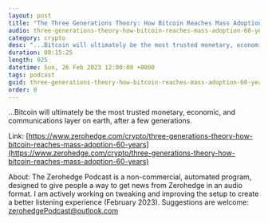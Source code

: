 ```yaml
---
layout: post
title: "The Three Generations Theory: How Bitcoin Reaches Mass Adoption In 60 Years"
audio: three-generations-theory-how-bitcoin-reaches-mass-adoption-60-years-0
category: crypto
desc: "...Bitcoin will ultimately be the most trusted monetary, economic, and communications layer on earth, after a few generations."
duration: 00:15:25
length: 925
datetime: Sun, 26 Feb 2023 12:00:00 +0000
tags: podcast
guid: three-generations-theory-how-bitcoin-reaches-mass-adoption-60-years-0
order: 0
---
```

...Bitcoin will ultimately be the most trusted monetary, economic, and communications layer on earth, after a few generations.

Link: [https://www.zerohedge.com/crypto/three-generations-theory-how-bitcoin-reaches-mass-adoption-60-years](https://www.zerohedge.com/crypto/three-generations-theory-how-bitcoin-reaches-mass-adoption-60-years)

About: The Zerohedge Podcast is a non-commercial, automated program, designed to give people a way to get news from Zerohedge in an audio format.  I am actively working on tweaking and improving the setup to create a better listening experience (February 2023).  Suggestions are welcome: [zerohedgePodcast@outlook.com](mailto:zerohedgePodcast@outlook.com)